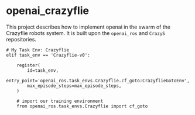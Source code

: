 # openai_crazyflie

This project describes how to implement openai in the swarm of the Crazyflie robots system. 
It is built upon the ``openai_ros`` and ``CrazyS`` repositories.

    # My Task Env: Crazyflie
    elif task_env == 'Crazyflie-v0':

        register(
            id=task_env,
            entry_point='openai_ros.task_envs.Crazyflie.cf_goto:CrazyflieGotoEnv',
            max_episode_steps=max_episode_steps,
        )

        # import our training environment
        from openai_ros.task_envs.Crazyflie import cf_goto

